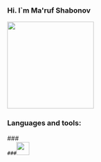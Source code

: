 ### Hi. I`m Ma'ruf Shabonov
<img src="https://media3.giphy.com/media/3oz8xSjBmD1ZyELqW4/giphy.gif?cid=ecf05e47esb6pwbgrlc8af3tmt57kj9xw3vnx6w41pap3hwd&rid=giphy.gif&ct=g" width="200px"/>

### Languages and tools:
###<code>
  ###<img src="https://encrypted-tbn0.gstatic.com/images?q=tbn:ANd9GcShE-HhNbjxLXo3zHtRi8O323jrg4AQ_uZFrIjqkBoLFOjLRtkod8vH5_qptgpkjtjPsnk&usqp=CAU" width="30px">
 ### </code>
#

